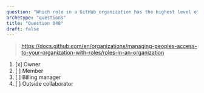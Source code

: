 ```yaml
---
question: "Which role in a GitHub organization has the highest level of access?"
archetype: "questions"
title: "Question 048"
draft: false
---
```


> https://docs.github.com/en/organizations/managing-peoples-access-to-your-organization-with-roles/roles-in-an-organization
1. [x] Owner
2. [ ] Member
3. [ ] Billing manager
4. [ ] Outside collaborator
